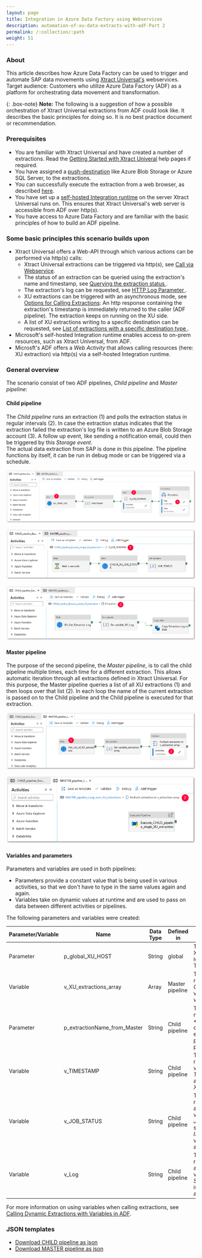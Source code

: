 ```yaml
---
layout: page
title: Integration in Azure Data Factory using Webservices
description: automation-of-xu-data-extracts-with-adf-Part 2
permalink: /:collection/:path
weight: 51
---
```



### About
This article describes how Azure Data Factory can be used to trigger and automate SAP data movements using [Xtract Universal's](https://theobald-software.com/en/xtract-universal/) webservices. <br>
Target audience: Customers who utilize Azure Data Factory (ADF) as a platform for orchestrating data movement and transformation. <br>

{: .box-note}
**Note:** The following is a suggestion of how a possible orchestration of Xtract Universal extractions from ADF could look like. It describes the basic principles for doing so. It is no best practice document or recommendation.

### Prerequisites

- You are familiar with Xtract Universal and have created a number of extractions. Read the [Getting Started with Xtract Univeral](https://help.theobald-software.com/en/xtract-universal/getting-started) help pages if required.
- You have assigned a [push-destination](https://help.theobald-software.com/en/xtract-universal/destinations#pull-and-push-destinations) like Azure Blob Storage or Azure SQL Server, to the extractions.<br> 
- You can successfully execute the extraction from a web browser, as described [here](https://help.theobald-software.com/en/xtract-universal/getting-started/run-an-extraction#url-and-command-line-3).
- You have set up a [self-hosted Integration runtime](https://docs.microsoft.com/EN-US/azure/data-factory/create-self-hosted-integration-runtime#create-a-self-hosted-ir-via-azure-data-factory-ui) on the server Xtract Universal runs on. This ensures that Xtract Universal's web server is accessible from ADF over http(s).   
- You have access to Azure Data Factory and are familiar with the basic principles of how to build an ADF pipeline.

### Some basic principles this scenario builds upon

- Xtract Universal offers a Web-API through which various actions can be performed via http(s) calls:
	- Xtract Universal extractions can be triggered via http(s), see [Call via Webservice](https://help.theobald-software.com/en/xtract-universal/execute-and-automate-extractions/call-via-webservice).
	- The status of an extraction can be queried using the extraction's name and timestamp, see [Querying the extraction status ](https://help.theobald-software.com/en/xtract-universal/logging/logging-access-via-http#querying-the-extraction-status).
	- The extraction's log can be requested, see [HTTP Log Parameter ](https://help.theobald-software.com/en/xtract-universal/logging/logging-access-via-http#http-log-parameter).
	- XU extractions can be triggered with an asynchronous mode, see [Options for Calling Extractions](https://help.theobald-software.com/en/xtract-universal/execute-and-automate-extractions/call-via-webservice#options-for-calling-extractions): An http response containing the extraction's timestamp is immediately returned to the caller (ADF pipeline). The extraction keeps on running on the XU side.
	- A list of XU extractions writing to a specific destination can be requested, see [List of extractions with a specific destination type ](https://help.theobald-software.com/en/xtract-universal/advanced-techniques/metadata-access-via-http-json#list-of-extractions-with-a-specific-destination-type) .
- Microsoft's self-hosted Integration runtime enables access to on-prem resources, such as Xtract Universal, from ADF.
- Microsft's ADF offers a *Web Activity* that allows calling resources (here: XU extraction) via http(s) via a self-hosted Integration runtime.

### General overview

The scenario consist of two ADF pipelines, *Child pipeline* and *Master pipeline*: <br>
#### Child pipeline
The *Child pipeline* runs an extraction (1) and polls the extraction status in regular intervals (2). In case the extraction status indicates that the extraction failed the extraction's log file is written to an Azure Blob Storage account (3). A follow up event, like sending a notification email, could then be triggered by this *Storage event*.<br>
The actual data extraction from SAP is done in this pipeline. The pipeline functions by itself, it can be run in debug mode or can be triggered via a schedule. <br>

![XU_ADF_global_parameter](/img/contents/xu/xu_ADF_2_Child_pipeline.png)

![XU_ADF_global_parameter](/img/contents/xu/xu_ADF_2_Child_pipeline_Check_Status.png)

![XU_ADF_global_parameter](/img/contents/xu/xu_ADF_2_Child_pipeline_write_Log.png)

#### Master pipeline
The purpose of the second pipeline, the *Master pipeline*, is to call the child pipeline multiple times, each time for a different extraction. This allows automatic iteration through all extractions defined in Xtract Universal. For this purpose, the Master pipeline queries a list of all XU extractions (1) and then loops over that list (2). In each loop the name of the current extraction is passed on to the Child pipeline and the Child pipeline is executed for that extraction.

![XU_ADF_global_parameter](/img/contents/xu/xu_ADF_2_Master_pipeline.png)

![XU_ADF_global_parameter](/img/contents/xu/xu_ADF_2_Master_pipeline_ForEachLoop.png)

#### Variables and parameters

Parameters and variables are used in both pipelines:
- Parameters provide a constant value that is being used in various activities, so that we don't have to type in the same values again and again.
- Variables take on dynamic values at runtime and are used to pass on data between different activities or pipelines.

The following parameters and variables were created:

| Parameter/Variable | Name                         | Data Type | Defined in      | Description                                                                                                                                                                                      |
|--------------------|------------------------------|-----------|-----------------|--------------------------------------------------------------------------------------------------------------------------------------------------------------------------------------------------|
| Parameter          | p_global_XU_HOST             | String    | global          | This parameter contains the base URL of the Xtract Universal webserver, here: `https://MyOnPremXuServer.theobald.local:8165`. The parameter is used in every Web Activity.                       |
| Variable           | v_XU_extractions_array       | Array     | Master pipeline | This variable stores the list of XU extractions returned by *Web* activity *Get_List_of_XU_extractions*. The variable's value is set in the *Set variable* activity *Set variable_extraction array*. |
| Parameter          | p_extractionName_from_Master | String    | Child pipeline  | This parameter takes on the value (extraction name) of the current iteration *For Each* activity *ForEach extraction in v_extraction array. As a default name, you assign a name of an extraction. This allows running the Child pipeline w/o being triggered from the Master pipeline.                                                         |
| Variable           | v_TIMESTAMP                  | String    | Child pipeline  | This variable stores the extraction's timestamp returned by *Web* activity *XU_START_JOB*. The variable’s value is set in the *Set variable* activity *TIMESTAMP*. The variable is later used in *Web* activities *CHECK_XU_JOB_STATUS* and *XU_Get_Extraction_Log*.         |
| Variable           | v_JOB_STATUS                 | String    | Child pipeline  | This variable stores the extraction's run status returned by *Web* activity*CHECK_XU_JOB_STATUS*. The variable’s value is set in the *Set variable* activity *JOB_STATUS*. As long as the variable has the status "Running", the *Until* activity *IS_JOB_RUNNING* is executed. Other values this variable can can have are "FinishedNoErrors" and "FinishedErrors".                                                                                                                                                                                                   |
| Variable           | v_Log                        | String    | Child pipeline  |This variable stores the extraction's log returned by *Web* activity*XU_Get_Extraction_Log*. The variable’s value is set in the *Set variable* activity *Set_variable_XU_Log*. The value of this variable is appended to the log file in the *Copy data* activity *Copy Extraction Log to Blob*.                                                                                                                                                                                                  |

For more information on using variables when calling extractions, see [Calling Dynamic Extractions with Variables in ADF](./calling-dynamic-extractions-with-variables-in-adf).

### JSON templates

- <a href="/files/xu/CHILD_pipeline_Execute_single_XU_extraction.json">Download CHILD pipeline as json</a> <br>
- <a href="/files/xu/MASTER_pipeline_Loop_over_XU_extractions.json">Download MASTER pipeline as json</a>

